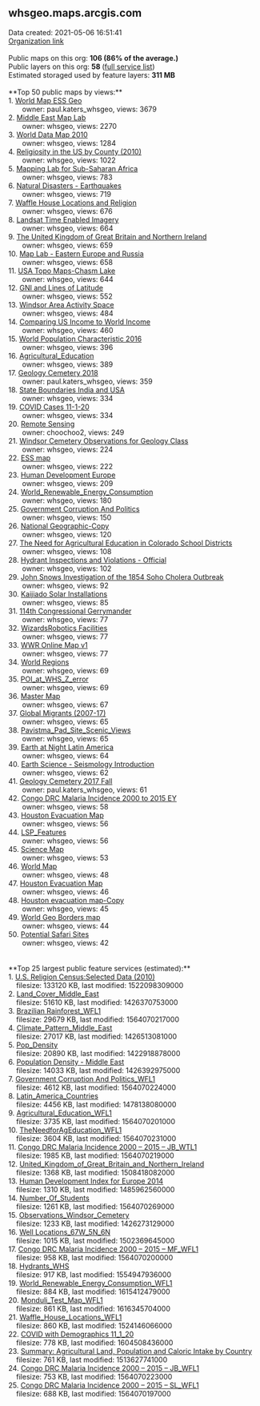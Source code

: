 <h2>whsgeo.maps.arcgis.com</h2> Data created: 2021-05-06 16:51:41 <br /><a target='new' href='https://whsgeo.maps.arcgis.com'>Organization link</a><br /><br />Public maps on this org: <b>106 (86% of the average.)</b><br />Public layers on this org: <b>58 </b>(<a target='new' href='https://services.arcgis.com/IUzqjgr4am7zKbNO/ArcGIS/rest/services'>full service list</a>)<br />Estimated storaged used by feature layers: <b>311 MB</b><br /><br />**Top 50 public maps by views:**<br />  1. <a target='new' href='https://www.arcgis.com/home/item.html?id=53b7e756e71a410c863dcbf3f9205335'>World Map ESS Geo</a> <br />  &nbsp;&nbsp;&nbsp;&nbsp; &nbsp;&nbsp;owner: paul.katers_whsgeo, views: 3679<br />  2. <a target='new' href='https://www.arcgis.com/home/item.html?id=8ba267ce84e144b7a5ec97cdb3409106'>Middle East Map Lab</a> <br />  &nbsp;&nbsp;&nbsp;&nbsp; &nbsp;&nbsp;owner: whsgeo, views: 2270<br />  3. <a target='new' href='https://www.arcgis.com/home/item.html?id=f67e1f2950354121a3f1733229b82936'>World Data Map 2010</a> <br />  &nbsp;&nbsp;&nbsp;&nbsp; &nbsp;&nbsp;owner: whsgeo, views: 1284<br />  4. <a target='new' href='https://www.arcgis.com/home/item.html?id=7c2fa03b6c7245ecbdb036c4cc607365'>Religiosity in the US by County (2010)</a> <br />  &nbsp;&nbsp;&nbsp;&nbsp; &nbsp;&nbsp;owner: whsgeo, views: 1022<br />  5. <a target='new' href='https://www.arcgis.com/home/item.html?id=87271d26eb734a6093590435e2479383'>Mapping Lab for Sub-Saharan Africa</a> <br />  &nbsp;&nbsp;&nbsp;&nbsp; &nbsp;&nbsp;owner: whsgeo, views: 783<br />  6. <a target='new' href='https://www.arcgis.com/home/item.html?id=c75ecefb14bd442ab2dc4ff45fb16a55'>Natural Disasters - Earthquakes</a> <br />  &nbsp;&nbsp;&nbsp;&nbsp; &nbsp;&nbsp;owner: whsgeo, views: 719<br />  7. <a target='new' href='https://www.arcgis.com/home/item.html?id=562cc4bd3a6d49409c7961334bc51c7c'>Waffle House Locations and Religion</a> <br />  &nbsp;&nbsp;&nbsp;&nbsp; &nbsp;&nbsp;owner: whsgeo, views: 676<br />  8. <a target='new' href='https://www.arcgis.com/home/item.html?id=5f0ae6db1d3b441ab71195463004969a'>Landsat Time Enabled Imagery</a> <br />  &nbsp;&nbsp;&nbsp;&nbsp; &nbsp;&nbsp;owner: whsgeo, views: 664<br />  9. <a target='new' href='https://www.arcgis.com/home/item.html?id=2471e9ea61ba43dcb7081673c98dc742'>The United Kingdom of Great Britain and Northern Ireland</a> <br />  &nbsp;&nbsp;&nbsp;&nbsp; &nbsp;&nbsp;owner: whsgeo, views: 659<br />  10. <a target='new' href='https://www.arcgis.com/home/item.html?id=6b82874be98648a8b777263a722d334c'>Map Lab - Eastern Europe and Russia</a> <br />  &nbsp;&nbsp;&nbsp;&nbsp; &nbsp;&nbsp;owner: whsgeo, views: 658<br />  11. <a target='new' href='https://www.arcgis.com/home/item.html?id=6b751a6aaf5b46c6865521841be48c4a'>USA Topo Maps-Chasm Lake</a> <br />  &nbsp;&nbsp;&nbsp;&nbsp; &nbsp;&nbsp;owner: whsgeo, views: 644<br />  12. <a target='new' href='https://www.arcgis.com/home/item.html?id=6a17c683db664d0aac48e6d357a29175'>GNI and Lines of Latitude</a> <br />  &nbsp;&nbsp;&nbsp;&nbsp; &nbsp;&nbsp;owner: whsgeo, views: 552<br />  13. <a target='new' href='https://www.arcgis.com/home/item.html?id=7d8a810c341b400aae8260b1a99db92d'>Windsor Area Activity Space</a> <br />  &nbsp;&nbsp;&nbsp;&nbsp; &nbsp;&nbsp;owner: whsgeo, views: 484<br />  14. <a target='new' href='https://www.arcgis.com/home/item.html?id=f8dfc0e8209d4791a98536696a5b7a6d'>Comparing US Income to World Income</a> <br />  &nbsp;&nbsp;&nbsp;&nbsp; &nbsp;&nbsp;owner: whsgeo, views: 460<br />  15. <a target='new' href='https://www.arcgis.com/home/item.html?id=047ac930ed4944178ede8351d0ce31cd'>World Population Characteristic 2016</a> <br />  &nbsp;&nbsp;&nbsp;&nbsp; &nbsp;&nbsp;owner: whsgeo, views: 396<br />  16. <a target='new' href='https://www.arcgis.com/home/item.html?id=4030c7c53618402ea66c08048c7672b2'>Agricultural_Education</a> <br />  &nbsp;&nbsp;&nbsp;&nbsp; &nbsp;&nbsp;owner: whsgeo, views: 389<br />  17. <a target='new' href='https://www.arcgis.com/home/item.html?id=359e0800370043c787cc62a5ea3ec5a5'>Geology Cemetery 2018</a> <br />  &nbsp;&nbsp;&nbsp;&nbsp; &nbsp;&nbsp;owner: paul.katers_whsgeo, views: 359<br />  18. <a target='new' href='https://www.arcgis.com/home/item.html?id=1b3da049c5d648d19ab2fb6a08495be0'>State Boundaries India and USA</a> <br />  &nbsp;&nbsp;&nbsp;&nbsp; &nbsp;&nbsp;owner: whsgeo, views: 334<br />  19. <a target='new' href='https://www.arcgis.com/home/item.html?id=bd165561794843c98636c3fb0f240008'>COVID Cases 11-1-20</a> <br />  &nbsp;&nbsp;&nbsp;&nbsp; &nbsp;&nbsp;owner: whsgeo, views: 334<br />  20. <a target='new' href='https://www.arcgis.com/home/item.html?id=41c22c5278aa4228bfc9f02f708c8eeb'>Remote Sensing</a> <br />  &nbsp;&nbsp;&nbsp;&nbsp; &nbsp;&nbsp;owner: choochoo2, views: 249<br />  21. <a target='new' href='https://www.arcgis.com/home/item.html?id=17b423e413404691b676cbcd430331b4'>Windsor Cemetery Observations for Geology Class</a> <br />  &nbsp;&nbsp;&nbsp;&nbsp; &nbsp;&nbsp;owner: whsgeo, views: 224<br />  22. <a target='new' href='https://www.arcgis.com/home/item.html?id=1b4248b8d537434b8d90e8ac4dca07fc'>ESS map</a> <br />  &nbsp;&nbsp;&nbsp;&nbsp; &nbsp;&nbsp;owner: whsgeo, views: 222<br />  23. <a target='new' href='https://www.arcgis.com/home/item.html?id=b06cd49dcff548d8abe398d137f83223'>Human Development Europe</a> <br />  &nbsp;&nbsp;&nbsp;&nbsp; &nbsp;&nbsp;owner: whsgeo, views: 209<br />  24. <a target='new' href='https://www.arcgis.com/home/item.html?id=60b09254af5b45e0b5fcb1216ec4b704'>World_Renewable_Energy_Consumption</a> <br />  &nbsp;&nbsp;&nbsp;&nbsp; &nbsp;&nbsp;owner: whsgeo, views: 180<br />  25. <a target='new' href='https://www.arcgis.com/home/item.html?id=c62fafc0cb0447adb823ad784287b7ef'>Government Corruption And Politics</a> <br />  &nbsp;&nbsp;&nbsp;&nbsp; &nbsp;&nbsp;owner: whsgeo, views: 150<br />  26. <a target='new' href='https://www.arcgis.com/home/item.html?id=c3efd96ee857493f9e4cb9305132b163'>National Geographic-Copy</a> <br />  &nbsp;&nbsp;&nbsp;&nbsp; &nbsp;&nbsp;owner: whsgeo, views: 120<br />  27. <a target='new' href='https://www.arcgis.com/home/item.html?id=73497a7a17a84fbe80363aa9edc2b640'>The Need for Agricultural Education in Colorado School Districts</a> <br />  &nbsp;&nbsp;&nbsp;&nbsp; &nbsp;&nbsp;owner: whsgeo, views: 108<br />  28. <a target='new' href='https://www.arcgis.com/home/item.html?id=e310697e72d14beeb2b1fe553c7af68a'>Hydrant Inspections and Violations - Official</a> <br />  &nbsp;&nbsp;&nbsp;&nbsp; &nbsp;&nbsp;owner: whsgeo, views: 102<br />  29. <a target='new' href='https://www.arcgis.com/home/item.html?id=3cb9712586ba4a5fae60ad3a9c48fadc'>John Snows Investigation of the 1854 Soho Cholera Outbreak</a> <br />  &nbsp;&nbsp;&nbsp;&nbsp; &nbsp;&nbsp;owner: whsgeo, views: 92<br />  30. <a target='new' href='https://www.arcgis.com/home/item.html?id=73413ef30af54da6ae924ac9e906dd76'>Kaijiado Solar Installations</a> <br />  &nbsp;&nbsp;&nbsp;&nbsp; &nbsp;&nbsp;owner: whsgeo, views: 85<br />  31. <a target='new' href='https://www.arcgis.com/home/item.html?id=3a2eceb204b642e7a50de052bb91dbc6'>114th Congressional Gerrymander</a> <br />  &nbsp;&nbsp;&nbsp;&nbsp; &nbsp;&nbsp;owner: whsgeo, views: 77<br />  32. <a target='new' href='https://www.arcgis.com/home/item.html?id=d7e7c28a6416412fb4544a017756ad72'>WizardsRobotics Facilities</a> <br />  &nbsp;&nbsp;&nbsp;&nbsp; &nbsp;&nbsp;owner: whsgeo, views: 77<br />  33. <a target='new' href='https://www.arcgis.com/home/item.html?id=5e4e921bf6534a47903ed1615bb3ac5c'>WWR Online Map v1</a> <br />  &nbsp;&nbsp;&nbsp;&nbsp; &nbsp;&nbsp;owner: whsgeo, views: 77<br />  34. <a target='new' href='https://www.arcgis.com/home/item.html?id=93b2516c41b64191827e52e03c9f2419'>World Regions</a> <br />  &nbsp;&nbsp;&nbsp;&nbsp; &nbsp;&nbsp;owner: whsgeo, views: 69<br />  35. <a target='new' href='https://www.arcgis.com/home/item.html?id=f02e02dc6d134663ae9c5aa4c912c66a'>POI_at_WHS_Z_error</a> <br />  &nbsp;&nbsp;&nbsp;&nbsp; &nbsp;&nbsp;owner: whsgeo, views: 69<br />  36. <a target='new' href='https://www.arcgis.com/home/item.html?id=015bc854ab5a4247b31876ebea02a046'>Master Map</a> <br />  &nbsp;&nbsp;&nbsp;&nbsp; &nbsp;&nbsp;owner: whsgeo, views: 67<br />  37. <a target='new' href='https://www.arcgis.com/home/item.html?id=46a10d142720484c93ad141ed93cdacd'>Global Migrants (2007-17)</a> <br />  &nbsp;&nbsp;&nbsp;&nbsp; &nbsp;&nbsp;owner: whsgeo, views: 65<br />  38. <a target='new' href='https://www.arcgis.com/home/item.html?id=5af79e3a88c04120b5d5ccd459dcdd61'>Pavistma_Pad_Site_Scenic_Views</a> <br />  &nbsp;&nbsp;&nbsp;&nbsp; &nbsp;&nbsp;owner: whsgeo, views: 65<br />  39. <a target='new' href='https://www.arcgis.com/home/item.html?id=be5415f35c724a58a85372c84935f22d'>Earth at Night Latin America</a> <br />  &nbsp;&nbsp;&nbsp;&nbsp; &nbsp;&nbsp;owner: whsgeo, views: 64<br />  40. <a target='new' href='https://www.arcgis.com/home/item.html?id=76e215307dd7414492427f6ad94631e3'>Earth Science - Seismology Introduction</a> <br />  &nbsp;&nbsp;&nbsp;&nbsp; &nbsp;&nbsp;owner: whsgeo, views: 62<br />  41. <a target='new' href='https://www.arcgis.com/home/item.html?id=cbaa1b08cdc949578b3f8948d9823998'>Geology Cemetery 2017 Fall</a> <br />  &nbsp;&nbsp;&nbsp;&nbsp; &nbsp;&nbsp;owner: paul.katers_whsgeo, views: 61<br />  42. <a target='new' href='https://www.arcgis.com/home/item.html?id=94f10f7d87684b4ca259c99ac65a7d11'>Congo DRC Malaria Incidence 2000 to 2015 EY</a> <br />  &nbsp;&nbsp;&nbsp;&nbsp; &nbsp;&nbsp;owner: whsgeo, views: 58<br />  43. <a target='new' href='https://www.arcgis.com/home/item.html?id=8062c7966bf34eada2109393dd96921f'>Houston Evacuation Map</a> <br />  &nbsp;&nbsp;&nbsp;&nbsp; &nbsp;&nbsp;owner: whsgeo, views: 56<br />  44. <a target='new' href='https://www.arcgis.com/home/item.html?id=63a56433c96f498d8de4817157904db4'>LSP_Features</a> <br />  &nbsp;&nbsp;&nbsp;&nbsp; &nbsp;&nbsp;owner: whsgeo, views: 56<br />  45. <a target='new' href='https://www.arcgis.com/home/item.html?id=450836b860d642f0898f86c285f8ee80'>Science Map</a> <br />  &nbsp;&nbsp;&nbsp;&nbsp; &nbsp;&nbsp;owner: whsgeo, views: 53<br />  46. <a target='new' href='https://www.arcgis.com/home/item.html?id=63e8a643183743faa7371e47ab370e4e'>World Map</a> <br />  &nbsp;&nbsp;&nbsp;&nbsp; &nbsp;&nbsp;owner: whsgeo, views: 48<br />  47. <a target='new' href='https://www.arcgis.com/home/item.html?id=314d60c13e414d4ebfc19e43a9fb2cd6'>Houston Evacuation Map</a> <br />  &nbsp;&nbsp;&nbsp;&nbsp; &nbsp;&nbsp;owner: whsgeo, views: 46<br />  48. <a target='new' href='https://www.arcgis.com/home/item.html?id=5eda1e55d4d34a5facb6c38e03dffbb0'>Houston evacuation map-Copy</a> <br />  &nbsp;&nbsp;&nbsp;&nbsp; &nbsp;&nbsp;owner: whsgeo, views: 45<br />  49. <a target='new' href='https://www.arcgis.com/home/item.html?id=84fcc4a83c9048738d14d5f2aaed26c6'>World Geo Borders map</a> <br />  &nbsp;&nbsp;&nbsp;&nbsp; &nbsp;&nbsp;owner: whsgeo, views: 44<br />  50. <a target='new' href='https://www.arcgis.com/home/item.html?id=1328382f78f347c88e696140163d532e'>Potential Safari Sites</a> <br />  &nbsp;&nbsp;&nbsp;&nbsp; &nbsp;&nbsp;owner: whsgeo, views: 42<br /><br /><br />**Top 25 largest public feature services (estimated):**<br /> 1. <a target='new' href='https://www.arcgis.com/home/item.html?id=8bc0305fac294c789844c49aaebe88ab'>U.S. Religion Census:Selected Data (2010)</a><br /> &nbsp;&nbsp;&nbsp;&nbsp;filesize: 133120 KB, last modified: 1522098309000<br /> 2. <a target='new' href='https://www.arcgis.com/home/item.html?id=3e55934af417447696d5d209c18fef2c'>Land_Cover_Middle_East</a><br /> &nbsp;&nbsp;&nbsp;&nbsp;filesize: 51610 KB, last modified: 1426370753000<br /> 3. <a target='new' href='https://www.arcgis.com/home/item.html?id=1fc194ce6e22483fbd3d714b7c518696'>Brazilian Rainforest_WFL1</a><br /> &nbsp;&nbsp;&nbsp;&nbsp;filesize: 29679 KB, last modified: 1564070217000<br /> 4. <a target='new' href='https://www.arcgis.com/home/item.html?id=f1f37d908e834f118cc7dac7a6764d60'>Climate_Pattern_Middle_East</a><br /> &nbsp;&nbsp;&nbsp;&nbsp;filesize: 27017 KB, last modified: 1426513081000<br /> 5. <a target='new' href='https://www.arcgis.com/home/item.html?id=8148878174cb43e79f86ef25ed573a1f'>Pop_Density</a><br /> &nbsp;&nbsp;&nbsp;&nbsp;filesize: 20890 KB, last modified: 1422918878000<br /> 6. <a target='new' href='https://www.arcgis.com/home/item.html?id=39bcf3128a394c3db40cad920b4947fb'>Population Density - Middle East</a><br /> &nbsp;&nbsp;&nbsp;&nbsp;filesize: 14033 KB, last modified: 1426392975000<br /> 7. <a target='new' href='https://www.arcgis.com/home/item.html?id=0f48ca36c940470bad71c99fcd8d2a40'>Government Corruption And Politics_WFL1</a><br /> &nbsp;&nbsp;&nbsp;&nbsp;filesize: 4612 KB, last modified: 1564070224000<br /> 8. <a target='new' href='https://www.arcgis.com/home/item.html?id=410a23c712a1472b9872e3399b0bace4'>Latin_America_Countries</a><br /> &nbsp;&nbsp;&nbsp;&nbsp;filesize: 4456 KB, last modified: 1478138080000<br /> 9. <a target='new' href='https://www.arcgis.com/home/item.html?id=32036e8bfe3b4fb686035b4b4a620e31'>Agricultural_Education_WFL1</a><br /> &nbsp;&nbsp;&nbsp;&nbsp;filesize: 3735 KB, last modified: 1564070201000<br /> 10. <a target='new' href='https://www.arcgis.com/home/item.html?id=b720d3e4b71943b49bdce95438e8f96b'>TheNeedforAgEducation_WFL1</a><br /> &nbsp;&nbsp;&nbsp;&nbsp;filesize: 3604 KB, last modified: 1564070231000<br /> 11. <a target='new' href='https://www.arcgis.com/home/item.html?id=f844663ff7e14674bb3ef68d847128ff'>Congo DRC Malaria Incidence 2000 – 2015 – JB_WTL1</a><br /> &nbsp;&nbsp;&nbsp;&nbsp;filesize: 1985 KB, last modified: 1564070219000<br /> 12. <a target='new' href='https://www.arcgis.com/home/item.html?id=8d048a1b190f4c82b81f66d59d5e94b4'>United_Kingdom_of_Great_Britain_and_Northern_Ireland</a><br /> &nbsp;&nbsp;&nbsp;&nbsp;filesize: 1368 KB, last modified: 1508418082000<br /> 13. <a target='new' href='https://www.arcgis.com/home/item.html?id=e0575914dd6e4a96a40b9f440b8140e1'>Human Development Index for Europe 2014</a><br /> &nbsp;&nbsp;&nbsp;&nbsp;filesize: 1310 KB, last modified: 1485962560000<br /> 14. <a target='new' href='https://www.arcgis.com/home/item.html?id=577aed22d249430ca79b688c19152105'>Number_Of_Students</a><br /> &nbsp;&nbsp;&nbsp;&nbsp;filesize: 1261 KB, last modified: 1564070269000<br /> 15. <a target='new' href='https://www.arcgis.com/home/item.html?id=d8195d82c4cc4e888b48abc02a16824a'>Observations_Windsor_Cemetery</a><br /> &nbsp;&nbsp;&nbsp;&nbsp;filesize: 1233 KB, last modified: 1426273129000<br /> 16. <a target='new' href='https://www.arcgis.com/home/item.html?id=e91cccb4d6724938b6d053db97965a07'>Well Locations_67W_5N_6N</a><br /> &nbsp;&nbsp;&nbsp;&nbsp;filesize: 1015 KB, last modified: 1502369645000<br /> 17. <a target='new' href='https://www.arcgis.com/home/item.html?id=30e958c32eaf4c2e83993a51653653b7'>Congo DRC Malaria Incidence 2000 – 2015 – MF_WFL1</a><br /> &nbsp;&nbsp;&nbsp;&nbsp;filesize: 958 KB, last modified: 1564070200000<br /> 18. <a target='new' href='https://www.arcgis.com/home/item.html?id=fc4e7a2ca1f24f86a3cba3f49141b5eb'>Hydrants_WHS</a><br /> &nbsp;&nbsp;&nbsp;&nbsp;filesize: 917 KB, last modified: 1554947936000<br /> 19. <a target='new' href='https://www.arcgis.com/home/item.html?id=f291ca1a0ebe4e9f841f7e661e6994e0'>World_Renewable_Energy_Consumption_WFL1</a><br /> &nbsp;&nbsp;&nbsp;&nbsp;filesize: 884 KB, last modified: 1615412479000<br /> 20. <a target='new' href='https://www.arcgis.com/home/item.html?id=6fca0873086b495c8909990221d428c0'>Monduli_Test_Map_WFL1</a><br /> &nbsp;&nbsp;&nbsp;&nbsp;filesize: 861 KB, last modified: 1616345704000<br /> 21. <a target='new' href='https://www.arcgis.com/home/item.html?id=84924d2a28b94bddad0ce71a428df289'>Waffle_House_Locations_WFL1</a><br /> &nbsp;&nbsp;&nbsp;&nbsp;filesize: 860 KB, last modified: 1524146066000<br /> 22. <a target='new' href='https://www.arcgis.com/home/item.html?id=c7d9acb838a0405d910b8d0b8c690a61'>COVID with Demographics 11_1_20</a><br /> &nbsp;&nbsp;&nbsp;&nbsp;filesize: 778 KB, last modified: 1604508436000<br /> 23. <a target='new' href='https://www.arcgis.com/home/item.html?id=4b3e539bdbe1499dabbee69d20e137e6'>Summary: Agricultural Land, Population and Caloric Intake by Country</a><br /> &nbsp;&nbsp;&nbsp;&nbsp;filesize: 761 KB, last modified: 1513627741000<br /> 24. <a target='new' href='https://www.arcgis.com/home/item.html?id=19d736a567e94c71ac897aa9332b9878'>Congo DRC Malaria Incidence 2000 – 2015 – JB_WFL1</a><br /> &nbsp;&nbsp;&nbsp;&nbsp;filesize: 753 KB, last modified: 1564070223000<br /> 25. <a target='new' href='https://www.arcgis.com/home/item.html?id=ffa83e165b1746b587531fa866d52bd3'>Congo DRC Malaria Incidence 2000 – 2015 – SL_WFL1</a><br /> &nbsp;&nbsp;&nbsp;&nbsp;filesize: 688 KB, last modified: 1564070197000<br />